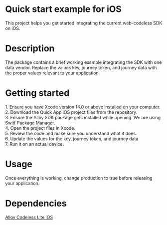 # Quick start example for iOS
<p>This project helps you get started integrating the current web-codeless SDK on iOS.</p>

# Description
<p>The package contains a brief working example integrating the SDK with one data vendor.
Replace the values key, journey token, and journey data with the proper values relevant to your application.</p>

# Getting started
<p>
1. Ensure you have Xcode version 14.0 or above installed on your computer.<br />
2. Download the Quick App iOS project files from the repository.<br />
3. Ensure the Alloy SDK package gets installed while opening. We are using Switf Package Manager.<br />
4. Open the project files in Xcode.<br />
5. Review the code and make sure you understand what it does.<br />
6. Update the values for the key, journey token, and journey data <br />
7. Run it on an actual device.<br />
</p>

# Usage
Once everything is working, change production to true before releasing your application.

# Dependencies
[Alloy Codeless Lite iOS](https://github.com/UseAlloy/alloy-codeless-lite-ios)
